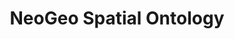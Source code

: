 ---
schema: default
title: NeoGeo Spatial Ontology
notes: A vocabulary for describing topological relations between features @en
organization: DataScientia Foundation
resources:
  - name: GEOVOCAB.UAN.owl
    url: >-
      http://git.knowdive.disi.unitn.it:8080/knowledge/LiveKnowledge/SREP/geography/raw/master/GEOVOCAB.UAN.owl
    format: owl
    description: A vocabulary for describing topological relations between features @en
    license: ''
    status: Active
    byteSize: '11.135'
    issued: '2012-02-05'
    language: ''
    modified: '17 December 2020, 01:42 (UTC+01:00)'
    OntologyEngineeringTool: Protégé
    ontologyLanguage: owl
    ontologySyntax: rdf
    example: ''
    ReferenceLKRepository: SREP
    referenceOntology: ''
    referenceDatasets: ''
distribution: geovocab-owl
keyword: Topology
publisher: ''
category:
  - Upper-Level
versionNotes: '2016: Annual review - no changes'
landingPage: 'http://geovocab.org/doc/neogeo/'
accessRigths: Public
creator: 'Juan Martin Salas, Andreas Hart'
hasVersion: Unknown
isVersionOf: Unknown
issued: '2012-02-05'
modified: '17 December 2020, 01:42 (UTC+01:00)'
language: ''
provenance: >-
  "(2014-05-22) Bernard Vatant: Annual review - no change (2013-05-22) Ghislain
  Atemezing: This vocabulary is the outcome of many GeoVoCamp event, with the
  current version beeing updated in Madrid,
  see:http://vocamp.org/wiki/GeoVoCampMadrid2012. Drawback: lack of more
  metadata inside the vocabulary itself. (2015-05-04) Bernard Vatant: Annual
  review OK (2016-06-21) Ghislain Atemezing: Annual review - no changes
  Provenance from: LOV"
page: 'http://geovocab.org/spatial'
wasGeneratedBy: ''
versionInfo: version 2012.02.05
formalityLevel: Teleontology
OntologyEngineeringMethodology: ''
acronym: spatial
CompetencyQuestion: ''
preferredNamespacePrefix: spatial
toDoList: To completely annotate.
namespacesGenerated: ''
namespacesReused: ''
datasetLevel: Knowledge Level(L3-4)
spatialExtent: Unknown
temporalExtent: Unknown
---